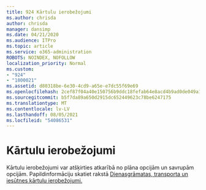 ```yaml
---
title: 924 Kārtulu ierobežojumi
ms.author: chrisda
author: chrisda
manager: dansimp
ms.date: 04/21/2020
ms.audience: ITPro
ms.topic: article
ms.service: o365-administration
ROBOTS: NOINDEX, NOFOLLOW
localization_priority: Normal
ms.custom:
- "924"
- "1800021"
ms.assetid: d80318be-6e30-4cd9-a65e-e7dc55f69e69
ms.openlocfilehash: 2cef87f04a40e150756b9ddc18fefab64e8acd4b9ad0de049a168b45c742d85a
ms.sourcegitcommit: b5f7da89a650d2915dc652449623c78be6247175
ms.translationtype: MT
ms.contentlocale: lv-LV
ms.lasthandoff: 08/05/2021
ms.locfileid: "54086531"
---
```

# <a name="rule-limits"></a>Kārtulu ierobežojumi

Kārtulu ierobežojumi var atšķirties atkarībā no plāna opcijām un savrupām opcijām. Papildinformāciju skatiet rakstā [Dienasgrāmatas, transporta un iesūtnes kārtulu ierobežojumi.](https://technet.microsoft.com/library/exchange-online-limits.aspx)
